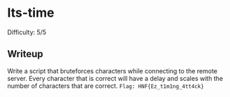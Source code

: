 # Its-time
Difficulty: 5/5

## Writeup
Write a script that bruteforces characters while connecting to the remote server. Every character that is correct will have a delay and scales with the number of characters that are correct.
```Flag: HNF{Ez_t1m1ng_4tt4ck}```
